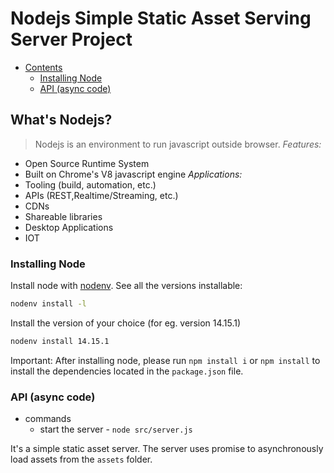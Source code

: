 # Nodejs Simple Static Asset Serving Server Project

- [Contents](#what's-nodejs?)
  - [Installing Node](#installing-node)
  - [API (async code)](#api-async-code)

## What's Nodejs?
> Nodejs is an environment to run javascript outside browser.
*Features:*
- Open Source Runtime System
- Built on Chrome's V8 javascript engine
*Applications:*
- Tooling (build, automation, etc.)
- APIs (REST,Realtime/Streaming, etc.)
- CDNs
- Shareable libraries
- Desktop Applications
- IOT

### Installing Node

Install node with [nodenv](https://github.com/nodenv/nodenv). 
See all the versions installable:
```bash
nodenv install -l
```

Install the version of your choice (for eg. version 14.15.1)
```bash
nodenv install 14.15.1
```

Important: After installing node, please run `npm install i` or `npm install` to install the dependencies located in the `package.json` file.


### API (async code)
* commands
  * start the server - `node src/server.js`

It's a simple static asset server. The server uses promise to asynchronously load assets from the `assets` folder.



